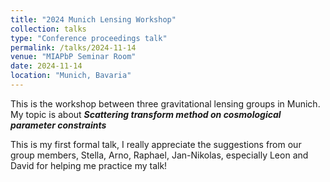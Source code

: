 ```yaml
---
title: "2024 Munich Lensing Workshop"
collection: talks
type: "Conference proceedings talk"
permalink: /talks/2024-11-14
venue: "MIAPbP Seminar Room"
date: 2024-11-14
location: "Munich, Bavaria"
---
```


This is the workshop between three gravitational lensing groups in Munich. My topic is about _**Scattering transform method on cosmological parameter constraints**_

This is my first formal talk, I really appreciate the suggestions from our group members, Stella, Arno, Raphael, Jan-Nikolas, especially Leon and David for helping me practice my talk!
